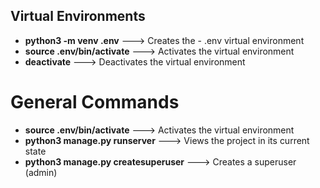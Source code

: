 ## Virtual Environments
* **python3 -m venv .env** ---> Creates the - .env virtual environment
* **source .env/bin/activate** ---> Activates the virtual environment
* **deactivate** ---> Deactivates the virtual environment

# General Commands
* **source .env/bin/activate** ---> Activates the virtual environment
* **python3 manage.py runserver** ---> Views the project in its current state
* **python3 manage.py createsuperuser** ---> Creates a superuser (admin)